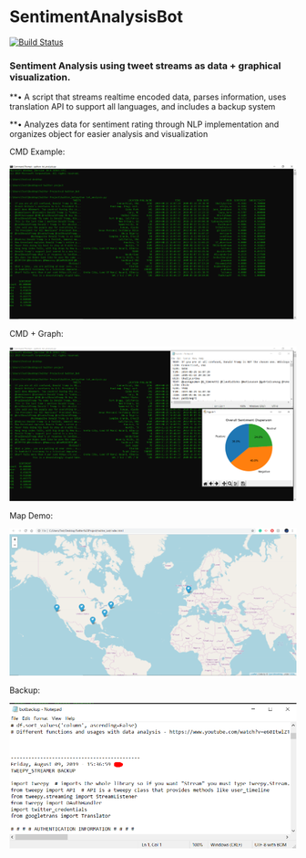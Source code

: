 # SentimentAnalysisBot
[![Build Status](https://travis-ci.org/joemccann/dillinger.svg?branch=master)](https://travis-ci.org/joemccann/dillinger)

### Sentiment Analysis using tweet streams as data + graphical visualization.

**•	A script that streams realtime encoded data, parses information, uses translation API to support all languages, and includes a backup system

**•	Analyzes data for sentiment rating through NLP implementation and organizes object for easier analysis and visualization


CMD Example: 

![](Screenshots/CMD1.png)


CMD + Graph:

![](Screenshots/CMD2.png)


Map Demo: 

![](Screenshots/map_DEMO1.png)


Backup:

![](Screenshots/backup_FILE.png)

